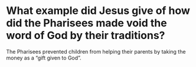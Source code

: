 # What example did Jesus give of how did the Pharisees made void the word of God by their traditions?

The Pharisees prevented children from helping their parents by taking the money as a “gift given to God”.
